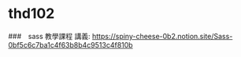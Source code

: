 # thd102
###　sass 教學課程
講義:
https://spiny-cheese-0b2.notion.site/Sass-0bf5c6c7ba1c4f63b8b4c9513c4f810b

